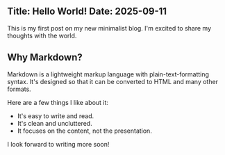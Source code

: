 Title: Hello World!
Date: 2025-09-11
---
This is my first post on my new minimalist blog. I'm excited to share my thoughts with the world.

## Why Markdown?

Markdown is a lightweight markup language with plain-text-formatting syntax. It's designed so that it can be converted to HTML and many other formats.

Here are a few things I like about it:

*   It's easy to write and read.
*   It's clean and uncluttered.
*   It focuses on the content, not the presentation.

I look forward to writing more soon!

